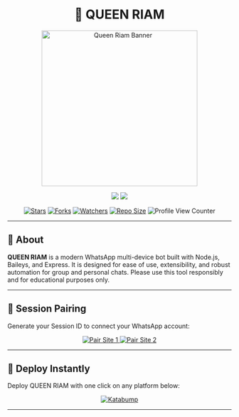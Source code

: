 <!--
  QUEEN RIAM MD - Professional README
  Made by Hector Manuel
-->

<h1 align="center">👑 QUEEN RIAM </h1>

<p align="center">
  <img src="https://i.imgur.com/6H0FXSa.jpeg" alt="Queen Riam Banner" width="350" />
</p>

<p align="center">
  <a href="https://github.com/Dev-Kango" title="DevKango"><img src="https://img.shields.io/badge/DevKango-181717?style=for-the-badge&logo=github" /></a>
  <a href="https://chat.whatsapp.com/G8aPgC6wMmm1hojFU6qRwF?mode=ems_copy_t" title="Contact on WhatsApp"><img src="https://img.shields.io/badge/Contact-25D366?style=for-the-badge&logo=whatsapp&logoColor=white" /></a>
</p>

<p align="center">
  <a href="https://github.com/Dev-Kango/Queen-Riam-"><img src="https://img.shields.io/github/stars/Dev-Kango/Queen-Riam-?color=FFD700&style=flat-square" alt="Stars" /></a>
  <a href="https://github.com/Dev-Kango/Queen-Riam-/network/members"><img src="https://img.shields.io/github/forks/Dev-Kango/Queen-Riam-?color=00BFFF&style=flat-square" alt="Forks" /></a>
  <a href="https://github.com/Dev-Kango/Queen-Riam-/watchers"><img src="https://img.shields.io/github/watchers/Dev-Kango/Queen-Riam-?label=Watchers&color=orange&style=flat-square" alt="Watchers" /></a>
  <a href="https://github.com/Dev-Kango/Queen-Riam-"><img src="https://img.shields.io/github/repo-size/Dev-Kango/Queen-Riam-?style=flat-square&color=green" alt="Repo Size" /></a>
  <img src="https://komarev.com/ghpvc/?username=Dev-Kango&label=Profile+Views&color=blue&style=flat-square" alt="Profile View Counter"/>
</p>

---

## 📝 About

**QUEEN RIAM** is a modern WhatsApp multi-device bot built with Node.js, Baileys, and Express. It is designed for ease of use, extensibility, and robust automation for group and personal chats. Please use this tool responsibly and for educational purposes only.

---

## 🔑 Session Pairing

Generate your Session ID to connect your WhatsApp account:

<p align="center">
  <a href="https://riam-pair-site.onrender.com/pair" target="_blank">
    <img alt="Pair Site 1" src="https://img.shields.io/badge/Pair%20Site%201-233044?style=for-the-badge&logo=github&logoColor=white"/>
  </a>
  <a href="https://riam-pair-806c062bbf06.herokuapp.com/pair" target="_blank">
    <img alt="Pair Site 2" src="https://img.shields.io/badge/Pair%20Site%202-A10000?style=for-the-badge&logo=heroku&logoColor=white"/>
  </a>
</p>

---

## 🚀 Deploy Instantly

Deploy QUEEN RIAM with one click on any platform below:

<div align="center">
<a href="https://dashboard.katabump.com/auth/login#88297d" target="_blank">
  <img src="https://img.shields.io/badge/Katabump-D6B7D6?style=for-the-badge&logo=server&logoColor=black" alt="Katabump"/>
</a>
</div>

---

